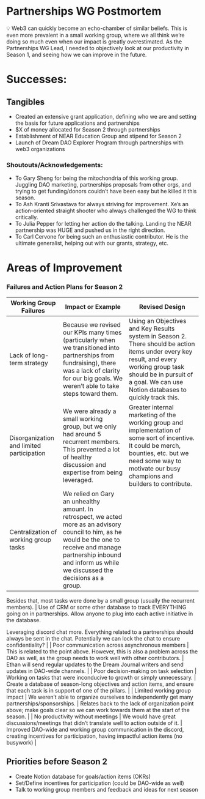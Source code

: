# Partnerships WG Postmortem

<aside>
💡 Web3 can quickly become an echo-chamber of similar beliefs. This is even more prevalent in a small working group, where we all think we’re doing so much even when our impact is greatly overestimated. As the Partnerships WG Lead, I needed to objectively look at our productivity in Season 1, and seeing how we can improve in the future.

</aside>

# Successes:

## Tangibles

- Created an extensive grant application, defining who we are and setting the basis for future applications and partnerships
- $X of money allocated for Season 2 through partnerships
- Establishment of NEAR Education Group and stipend for Season 2
- Launch of Dream DAO Explorer Program through partnerships with web3 organizations

### Shoutouts/Acknowledgements:

- To Gary Sheng for being the mitochondria of this working group. Juggling DAO marketing, partnerships proposals from other orgs, and trying to get funding/donors couldn’t have been easy but he killed it this season.
- To Ash Kranti Srivastava for always striving for improvement. Xe’s an action-oriented straight shooter who always challenged the WG to think critically.
- To Julia Pepper for letting her action do the talking. Landing the NEAR partnership was HUGE and pushed us in the right direction.
- To Carl Cervone for being such an enthusiastic contributor. He is the ultimate generalist, helping out with our grants, strategy, etc.

# Areas of Improvement

### Failures and Action Plans for Season 2

| Working Group Failures | Impact or Example | Revised Design |
| --- | --- | --- |
| Lack of long-term strategy | Because we revised our KPIs many times (particularly when we transitioned into partnerships from fundraising), there was a lack of clarity for our big goals. We weren’t able to take steps toward them. | Using an Objectives and Key Results system in Season 2. There should be action items under every key result, and every working group task should be in pursuit of a goal. We can use Notion databases to quickly track this. |
| Disorganization and limited participation | We were already a small working group, but we only had around 5 recurrent members. This prevented a lot of healthy discussion and expertise from being leveraged.  | Greater internal marketing of the working group and implementation of some sort of incentive. It could be merch, bounties, etc. but we need some way to motivate our busy champions and builders to contribute. |
| Centralization of working group tasks | We relied on Gary an unhealthy amount. In retrospect, we acted more as an advisory council to him, as he would be the one to receive and manage partnership inbound and inform us while we discussed the decisions as a group.

Besides that, most tasks were done by a small group (usually the recurrent members). | Use of CRM or some other database to track EVERYTHING going on in partnerships. Allow anyone to plug into each active initiative in the database. 

Leveraging discord chat more. Everything related to a partnerships should always be sent in the chat. Potentially we can lock the chat to ensure confidentiality? |
| Poor communication across asynchronous members | This is related to the point above. However, this is also a problem across the DAO as well, as the group needs to work well with other contributors.  | Ethan will send regular updates to the Dream Journal writers and send updates in DAO-wide channels. |
| Poor decision-making on task selection | Working on tasks that were inconducive to growth or simply unnecessary.  | Create a database of season-long objectives and action items, and ensure that each task is in support of one of the pillars. |
| Limited working group impact | We weren’t able to organize ourselves to independently get many partnerships/sponsorships. | Relates back to the lack of organization point above; make goals clear so we can work towards them at the start of the season. |
| No productivity without meetings | We would have great discussions/meetings that didn’t translate well to action outside of it.  | Improved DAO-wide and working group communication in the discord, creating incentives for participation, having impactful action items (no busywork) |

## Priorities before Season 2

- Create Notion database for goals/action items (OKRs)
- Set/Define incentives for participation (could be DAO-wide as well)
- Talk to working group members and feedback and ideas for next season